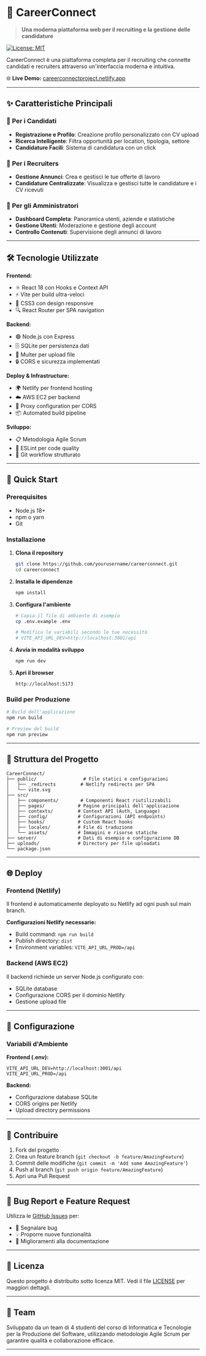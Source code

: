 # 🚀 CareerConnect

> **Una moderna piattaforma web per il recruiting e la gestione delle candidature**

[![License: MIT](https://img.shields.io/badge/License-MIT-yellow.svg)](LICENSE)

CareerConnect è una piattaforma completa per il recruiting che connette candidati e recruiters attraverso un'interfaccia moderna e intuitiva.

🌐 **Live Demo:** [careerconnectproject.netlify.app](https://careerconnectproject.netlify.app)

---

## ✨ Caratteristiche Principali

### 👥 Per i Candidati
- **Registrazione e Profilo**: Creazione profilo personalizzato con CV upload
- **Ricerca Intelligente**: Filtra opportunità per location, tipologia, settore
- **Candidature Facili**: Sistema di candidatura con un click

### 🏢 Per i Recruiters
- **Gestione Annunci**: Crea e gestisci le tue offerte di lavoro
- **Candidature Centralizzate**: Visualizza e gestisci tutte le candidature e i CV ricevuti


### 🔐 Per gli Amministratori
- **Dashboard Completa**: Panoramica utenti, aziende e statistiche
- **Gestione Utenti**: Moderazione e gestione degli account
- **Controllo Contenuti**: Supervisione degli annunci di lavoro

---

## 🛠️ Tecnologie Utilizzate

**Frontend:**
- ⚛️ React 18 con Hooks e Context API
- ⚡ Vite per build ultra-veloci
- 🎨 CSS3 con design responsive
- 🔍 React Router per SPA navigation
  
**Backend:**
- 🟢 Node.js con Express
- 🗄️ SQLite per persistenza dati
- 📁 Multer per upload file
- 🔒 CORS e sicurezza implementati

**Deploy & Infrastructure:**
- 🌍 Netlify per frontend hosting
- ☁️ AWS EC2 per backend
- 🔄 Proxy configuration per CORS
- 📦 Automated build pipeline

**Sviluppo:**
- 📋 Metodologia Agile Scrum
- 🔧 ESLint per code quality
- 📝 Git workflow strutturato

---

## 🚀 Quick Start

### Prerequisites
- Node.js 18+ 
- npm o yarn
- Git

### Installazione

1. **Clona il repository**
   ```bash
   git clone https://github.com/yourusername/careerconnect.git
   cd careerconnect
   ```

2. **Installa le dipendenze**
   ```bash
   npm install
   ```

3. **Configura l'ambiente**
   ```bash
   # Copia il file di ambiente di esempio
   cp .env.example .env
   
   # Modifica le variabili secondo le tue necessità
   # VITE_API_URL_DEV=http://localhost:3001/api
   ```

4. **Avvia in modalità sviluppo**
   ```bash
   npm run dev
   ```

5. **Apri il browser**
   ```
   http://localhost:5173
   ```

### Build per Produzione

```bash
# Build dell'applicazione
npm run build

# Preview del build
npm run preview
```

---

## 📁 Struttura del Progetto

```
CareerConnect/
├── public/                 # File statici e configurazioni
│   ├── _redirects         # Netlify redirects per SPA
│   └── vite.svg          
├── src/
│   ├── components/        # Componenti React riutilizzabili
│   ├── pages/            # Pagine principali dell'applicazione
│   ├── contexts/         # Context API (Auth, Language)
│   ├── config/           # Configurazioni (API endpoints)
│   ├── hooks/            # Custom React hooks
│   ├── locales/          # File di traduzione
│   └── assets/           # Immagini e risorse statiche
├── server/               # Dati di esempio e configurazione DB
├── uploads/              # Directory per file uploadati
└── package.json
```

---

## 🌐 Deploy

### Frontend (Netlify)
Il frontend è automaticamente deployato su Netlify ad ogni push sul main branch.

**Configurazioni Netlify necessarie:**
- Build command: `npm run build`
- Publish directory: `dist`
- Environment variables: `VITE_API_URL_PROD=/api`

### Backend (AWS EC2)
Il backend richiede un server Node.js configurato con:
- SQLite database
- Configurazione CORS per il dominio Netlify
- Gestione upload file

---

## 🔧 Configurazione

### Variabili d'Ambiente

**Frontend (.env):**
```env
VITE_API_URL_DEV=http://localhost:3001/api
VITE_API_URL_PROD=/api
```

**Backend:**
- Configurazione database SQLite
- CORS origins per Netlify
- Upload directory permissions

---

## 🤝 Contribuire

1. Fork del progetto
2. Crea un feature branch (`git checkout -b feature/AmazingFeature`)
3. Commit delle modifiche (`git commit -m 'Add some AmazingFeature'`)
4. Push al branch (`git push origin feature/AmazingFeature`)
5. Apri una Pull Request

---

## 🐛 Bug Report e Feature Request

Utilizza le [GitHub Issues](https://github.com/yourusername/careerconnect/issues) per:
- 🐛 Segnalare bug
- 💡 Proporre nuove funzionalità
- 📖 Miglioramenti alla documentazione

---

## 📄 Licenza

Questo progetto è distribuito sotto licenza MIT. Vedi il file [LICENSE](LICENSE) per maggiori dettagli.

---

## 👥 Team

Sviluppato da un team di 4 studenti del corso di Informatica e Tecnologie per la Produzione del Software, utilizzando metodologie Agile Scrum per garantire qualità e collaborazione efficace.

---
